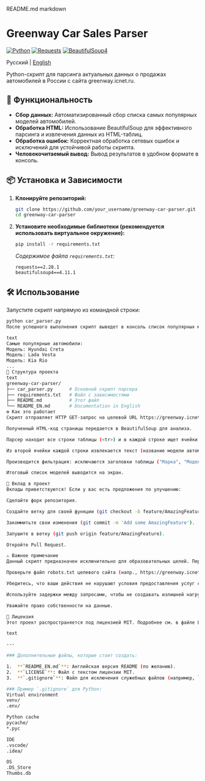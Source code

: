 README.md
markdown
# Greenway Car Sales Parser

[![Python](https://img.shields.io/badge/Python-3.6%2B-blue?logo=python)](https://www.python.org/)
[![Requests](https://img.shields.io/badge/Requests-2.28.1-green?logo=)](https://pypi.org/project/requests/)
[![BeautifulSoup4](https://img.shields.io/badge/Beautiful_Soup-4.11.1-lightgrey?logo=)](https://pypi.org/project/beautifulsoup4/)

Русский | [English](README_EN.md)

Python-скрипт для парсинга актуальных данных о продажах автомобилей в России с сайта greenway.icnet.ru.

## 🚀 Функциональность

*   **Сбор данных:** Автоматизированный сбор списка самых популярных моделей автомобилей.
*   **Обработка HTML:** Использование BeautifulSoup для эффективного парсинга и извлечения данных из HTML-таблиц.
*   **Обработка ошибок:** Корректная обработка сетевых ошибок и исключений для устойчивой работы скрипта.
*   **Человекочитаемый вывод:** Вывод результатов в удобном формате в консоль.

## 📦 Установка и Зависимости

1.  **Клонируйте репозиторий:**
    ```bash
    git clone https://github.com/your_username/greenway-car-parser.git
    cd greenway-car-parser
    ```

2.  **Установите необходимые библиотеки (рекомендуется использовать виртуальное окружение):**
    ```bash
    pip install -r requirements.txt
    ```
    *Содержимое файла `requirements.txt`:*
    ```
    requests==2.28.1
    beautifulsoup4==4.11.1
    ```

## 🛠 Использование

Запустите скрипт напрямую из командной строки:

```bash
python car_parser.py
После успешного выполнения скрипт выведет в консоль список популярных моделей автомобилей:

text
Самые популярные автомобили:
Модель: Hyundai Creta
Модель: Lada Vesta
Модель: Kia Rio
...
📁 Структура проекта
text
greenway-car-parser/
├── car_parser.py      # Основной скрипт парсера
├── requirements.txt   # Файл с зависимостями
├── README.md          # Этот файл
└── README_EN.md       # Documentation in English
⚙️ Как это работает
Скрипт отправляет HTTP GET-запрос на целевой URL https://greenway.icnet.ru/cars-sales-actual-russia.html, используя заранее заданные заголовки (User-Agent) для имитации поведения реального браузера.

Полученный HTML-код страницы передается в BeautifulSoup для анализа.

Парсер находит все строки таблицы (<tr>) и в каждой строке ищет ячейки (<td>).

Из второй ячейки каждой строки извлекается текст (название модели автомобиля).

Производится фильтрация: исключаются заголовки таблицы ("Марка", "Модель") и пустые значения.

Итоговый список моделей выводится на экран.

🤝 Вклад в проект
Вклады приветствуются! Если у вас есть предложения по улучшению:

Сделайте форк репозитория.

Создайте ветку для своей функции (git checkout -b feature/AmazingFeature).

Закоммитьте свои изменения (git commit -m 'Add some AmazingFeature').

Запушите в ветку (git push origin feature/AmazingFeature).

Откройте Pull Request.

⚠️ Важное примечание
Данный скрипт предназначен исключительно для образовательных целей. Перед использованием на любом сайте обязательно:

Проверьте файл robots.txt целевого сайта (напр., https://greenway.icnet.ru/robots.txt).

Убедитесь, что ваши действия не нарушают условия предоставления услуг сайта.

Используйте задержки между запросами, чтобы не создавать излишней нагрузки на сервер.

Уважайте право собственности на данные.

📜 Лицензия
Этот проект распространяется под лицензией MIT. Подробнее см. в файле LICENSE.

text

---

### Дополнительные файлы, которые стоит создать:

1.  **`README_EN.md`**: Английская версия README (по желанию).
2.  **`LICENSE`**: Файл с текстом лицензии MIT.
3.  **`.gitignore`**: Файл для исключения служебных файлов (например, `__pycache__/`, виртуальных окружений).

### Пример `.gitignore` для Python:
Virtual environment
venv/
.env/

Python cache
pycache/
*.pyc

IDE
.vscode/
.idea/

OS
.DS_Store
Thumbs.db
